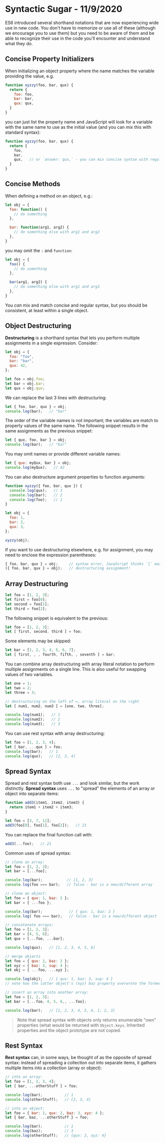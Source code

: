 
# Syntactic Sugar - 11/9/2020

ES6 introduced several shorthand notations that are now experiencing wide use in new code. You don't have to memorize or use all of these (although we encourage you to use them) but you need to be aware of them and be able to recognize their use in the code you'll encounter and understand what they do.

## Concise Property Initializers

When initializing an object property where the name matches the variable providing the value, e.g.

```javascript
function xyzzy(foo, bar, qux) {
  return {
    foo: foo,
    bar: bar,
    qux: qux,
  }
}
```

you can just list the property name and JavaScript will look for a variable with the same name to use as the initial value (and you can mix this with standard syntax):

```javascript
function xyzzy(foo, bar, qux) {
  return {
    foo,
    bar,
    qux,   // or `answer: qux,` - you can mix concise syntax with regular syntax
  }
}
```

## Concise Methods

When defining a method on an object, e.g.:

```javascript
let obj = {
  foo: function() {
    // do something
  },

  bar: function(arg1, arg2) {
    // do something else with arg1 and arg2
  },
}
```

you may omit the `:` and `function`:

```javascript
let obj = {
  foo() {
    // do something
  },

  bar(arg1, arg2) {
    // do something else with arg1 and arg2
  },
}
```

You *can* mix and match concise and regular syntax, but you should be consistent, at least within a single object.

## Object Destructuring

**Destructuring** is a shorthand syntax that lets you perform multiple assignments in a single expression. Consider:

```javascript
let obj = {
  foo: "foo",
  bar: "bar",
  qux: 42,
};

let foo = obj.foo;
let bar = obj.bar;
let qux = obj.qux;
```

We can replace the last 3 lines with destructuring:

```javascript
let { foo, bar, qux } = obj;
console.log(bar);   // "bar"
```

The order of the variable names is not important; the variables are match to property values of the same name. The following snippet results in the same assignments as the previous snippet:

```javascript
let { qux, foo, bar } = obj;
console.log(bar);   // "bar"
```

You may omit names or provide different variable names:

```javascript
let { qux: myQux, bar } = obj;
console.log(myQux);   // 42
```

You can also destructure argument properties to function arguments:

```javascript
function xyzzy({ foo, bar, qux }) {
  console.log(qux);   // 3
  console.log(bar);   // 2
  console.log(foo);   // 1
}

let obj = {
  foo: 1,
  bar: 2,
  qux: 3,
};

xyzzy(obj);
```

If you want to use destructuring elsewhere, e.g. for assignment, you may need to enclose the expression parentheses:

```javascript
{ foo, bar, qux } = obj;     // syntax error, JavaScript thinks `{` marks the beginning of a block
({ foo, bar, qux } = obj);   // destructuring assignment!
```

## Array Destructuring

```javascript
let foo = [1, 2, 3];
let first = foo[0];
let second = foo[1];
let third = foo[2];
```

The following snippet is equivalent to the previous:

```javascript
let foo = [1, 2, 3];
let [ first, second, third ] = foo;
```

Some elements may be skipped:

```javascript
let bar = [1, 2, 3, 4, 5, 6, 7];
let [ first, , , fourth, fifth, , seventh ] = bar;
```

You can combine array destructuring with array literal notation to perform multiple assignments on a single line. This is also useful for swapping values of two variables.

```javascript
let one = 1;
let two = 2;
let three = 3;

// destructuring on the left of =, array literal on the right
let [ num1, num2, num3 ] = [one, two, three];

console.log(num1);   // 1
console.log(num2);   // 2
console.log(num3);   // 3
```

You can use rest syntax with array destructuring:

```javascript
let foo = [1, 2, 3, 4];
let [ bar, ...qux ] = foo;
console.log(bar);   // 1
console.log(qux);   // [2, 3, 4]
```

## Spread Syntax

Spread and rest syntax both use `...` and look similar, but the work distinctly. **Spread syntax** uses `...` to "spread" the elements of an array or object into separate items:

```javascript
function add3(item1, item2, item3) {
  return item1 + item2 + item3;
}

let foo = [3, 7, 11];
add3(foo[0], foo[1], foo[2]);   // 21
```

You can replace the final function call with:

```javascript
add3(...foo);   // 21
```

Common uses of spread syntax:

```javascript
// clone an array:
let foo = [1, 2, 3];
let bar = [...foo];

console.log(bar);           // [1, 2, 3]
console.log(foo === bar);   // false - bar is a new/different array

// clone an object:
let foo = { qux: 1, baz: 2 };
let bar = { ...foo };

console.log(bar);            // { qux: 1, baz: 2 }
console.log( foo === bar);   // false - bar is a new/different object
```

```javascript
// concatenate arrays:
let foo = [1, 2, 3];
let bar = [4, 5, 6];
let qux = [...foo, ...bar];

console.log(qux);   // [1, 2, 3, 4, 5, 6]

// merge objects
let foo = { qux: 1, baz: 2 };
let xyz = { baz: 3, sup: 4 };
let obj = { ...foo, ...xyz };

console.log(obj);   // { qux: 1, baz: 3, sup: 4 }
// note how the latter object's (xyz) baz property overwrote the former's: baz is 3, not 2
```

```javascript
// insert an array into another array:
let foo = [1, 2, 3];
let bar = [...foo, 4, 5, 6,, ...foo];

console.log(bar);   // [1, 2, 3, 4, 5, 6, 1, 2, 3]
```

> Note that spread syntax with objects only returns enumerable "own" properties (what would be returned with `Object.keys`. Inherited properties and the object prototype are not copied.

## Rest Syntax

**Rest syntax** can, in some ways, be thought of as the opposite of spread syntax: instead of spreading a collection out into separate items, it gathers multiple items into a collection (array or object):

```javascript
// into an array:
let foo = [1, 2, 3, 4];
let [ bar, ...otherStuff ] = foo;

console.log(bar);          // 1
console.log(otherStuff);   // [2, 3, 4]

// into an object:
let foo = { bar: 1, qux: 2, baz: 3, xyz: 4 };
let { bar, baz, ...otherStuff } = foo;

console.log(bar);          // 1
console.log(baz);          // 3
console.log(otherStuff);   // {qux: 2, xyz: 4}
```
